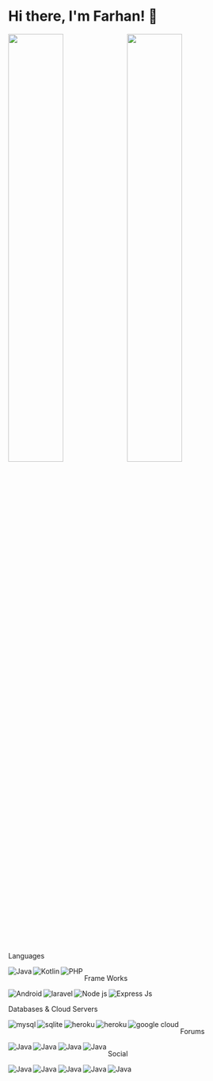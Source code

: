 # Hi there, I'm Farhan! :wave:

<img align="left" width="47%" src="https://github-readme-stats.vercel.app/api?username=farhan955&show_icons=true&theme=radical"/>
<img align="left" width="47%" src="https://github-readme-stats.vercel.app/api/top-langs/?username=farhan955&layout=compact"/>
<img  width="87%"></p>
<p>Languages</p>
<a href="" target="_blank">
<img alt="Java"   align="left" src="https://img.shields.io/badge/java-%23ED8B00.svg?style=for-the-badge&logo=java&logoColor=white"/>
</a>
<a href="" target="_blank">
<img alt="Kotlin" align="left" src="https://img.shields.io/badge/kotlin-%230095D5.svg?style=for-the-badge&logo=kotlin&logoColor=white"/>
</a>
<a href="" target="_blank">
<img alt="PHP" align="left" src="https://img.shields.io/badge/php-%23777BB4.svg?style=for-the-badge&logo=php&logoColor=white"/>
</a>
<img  width="47%"></p>


<p>Frame Works</p>
<a href="" target="_blank">
<img alt="Android" align="left" src="https://img.shields.io/badge/Android-3DDC84?style=for-the-badge&logo=android&logoColor=white"/>
 </a>
<a href="" target="_blank">
<img alt="laravel" align="left" src="https://img.shields.io/badge/laravel-%23FF2D20.svg?style=for-the-badge&logo=laravel&logoColor=white"/>
</a>
<a href="" target="_blank">
<img alt="Node js" align="left" src="https://img.shields.io/badge/node.js-6DA55F?style=for-the-badge&logo=node.js&logoColor=white"/>
</a>
<a href="" target="_blank">
<img alt="Express Js" align="left" src="https://img.shields.io/badge/express.js-%23404d59.svg?style=for-the-badge&logo=express&logoColor=%2361DAFB"/>
</a>

<img  width="47%"></p>


<p>Databases & Cloud Servers </p>

<a href="" target="_blank">
<img alt="mysql" align="left" src="https://img.shields.io/badge/mysql-%2300f.svg?style=for-the-badge&logo=mysql&logoColor=white"/>
  </a>
<a href="" target="_blank">
<img alt="sqlite" align="left" src="https://img.shields.io/badge/sqlite-%2307405e.svg?style=for-the-badge&logo=sqlite&logoColor=white"/>
  </a>
<a href="" target="_blank">
<img alt="heroku" align="left" src="https://img.shields.io/badge/firebase-%23039BE5.svg?style=for-the-badge&logo=firebase"/>
  </a>
<a href="" target="_blank">
<img alt="heroku" align="left" src="https://img.shields.io/badge/heroku-%23430098.svg?style=for-the-badge&logo=heroku&logoColor=white"/>
  </a>
<a href="" target="_blank">
<img alt="google cloud" align="left" src="https://img.shields.io/badge/GoogleCloud-%234285F4.svg?style=for-the-badge&logo=google-cloud&logoColor=white"/>
  </a>

<img  width="27%"></p>

<p>Forums </p>


<a href="" target="_blank">
<img alt="Java" align="left" src="https://img.shields.io/badge/Quora-%23B92B27.svg?style=for-the-badge&logo=Quora&logoColor=white"/>
  </a>
<a href="" target="_blank">
<img alt="Java" align="left" src="https://img.shields.io/badge/Reddit-%23FF4500.svg?style=for-the-badge&logo=Reddit&logoColor=white"/>
  </a>
<a href="" target="_blank">
<img alt="Java" align="left" src="https://img.shields.io/badge/-Stackoverflow-FE7A16?style=for-the-badge&logo=stack-overflow&logoColor=white"/>
  </a>
<a href="" target="_blank">
<img alt="Java" align="left" src="https://img.shields.io/badge/StackExchange-%23ffffff.svg?style=for-the-badge&logo=StackExchange&logoColor=white"/>
  </a>
<img  width="27%"></p>


<p>Social </p>

<a href="" target="_blank">
<img alt="Java" align="left" src="https://img.shields.io/badge/Facebook-%231877F2.svg?style=for-the-badge&logo=Facebook&logoColor=white"/>
  </a>
<a href="" target="_blank">
<img alt="Java" align="left" src="https://img.shields.io/badge/Gmail-D14836?style=for-the-badge&logo=gmail&logoColor=white"/></a>
<a href="" target="_blank">
<img alt="Java" align="left" src="https://img.shields.io/badge/<handle>-%23E4405F.svg?style=for-the-badge&logo=Instagram&logoColor=white"/></a>
<a href="" target="_blank">
<img alt="Java" align="left" src="https://img.shields.io/badge/linkedin-%230077B5.svg?style=for-the-badge&logo=linkedin&logoColor=white"/>
  </a>
<a href="" target="_blank">
<img alt="Java" align="left" src="https://img.shields.io/badge/<handle>-%231DA1F2.svg?style=for-the-badge&logo=Twitter&logoColor=white"/>
  </a>





